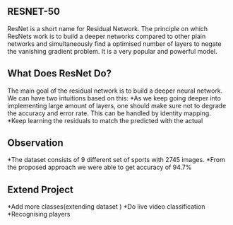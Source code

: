 ## RESNET-50
	
  ResNet is a short name for Residual Network. The principle on which ResNets work is to build a deeper networks compared to other 
plain networks and simultaneously find a optimised number of layers to negate the vanishing gradient problem. It is a very popular and 
powerful model.

## What Does ResNet Do?
	
  The main goal of the residual network is to build a deeper neural network. We can have two intuitions based on this:
		*As we keep going deeper into implementing large amount of layers, one should make sure not to degrade the accuracy and 
error rate. This can be handled by identity mapping.
		*Keep learning the residuals to match the predicted with the actual
	
## Observation
	
  *The dataset consists of 9 different set of sports with 2745 images.
	*From the proposed approach we were able to get accuracy of 94.7%

## Extend Project
	
  *Add more classes(extending dataset )
        *Do live video classification 
	*Recognising players
